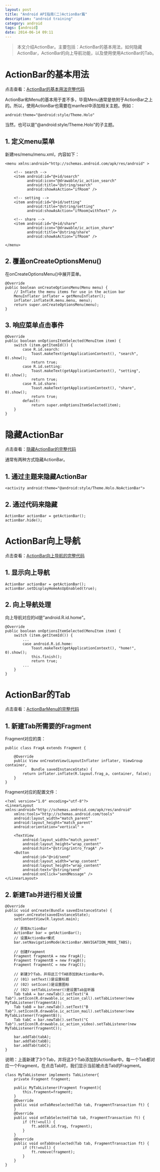 ```yaml
---
layout: post
title: "Android API指南(二)ActionBar篇"
description: "android training"
category: android
tags: [android]
date: 2014-06-14 09:11
---
```



> 本文介绍ActionBar。主要包括：ActionBar的基本用法，如何隐藏ActionBar，ActionBar的向上导航功能，以及使用使用ActionBar的Tab。


<a name="anchor1"></a>
# ActionBar的基本用法

点击查看：[ActionBar的基本用法完整代码](TODO)

ActionBar和Menu的基本用于差不多，毕竟Menu通常是依附于ActionBar之上的。所以，使用ActionBar也需要在manfest中添加相关主题。例如：

    android:theme="@android:style/Theme.Holo"

当然，也可以是"@android:style/Theme.Holo"的子主题。


## 1. 定义menu菜单

新建res/menu/menu.xml，内容如下：

    <menu xmlns:android="http://schemas.android.com/apk/res/android" >

        <!-- search -->
        <item android:id="@+id/search"
              android:icon="@drawable/ic_action_search"
              android:title="@string/search"
              android:showAsAction="ifRoom" />

        <!-- setting -->
        <item android:id="@+id/setting"
              android:title="@string/setting"
              android:showAsAction="ifRoom|withText" />

        <!-- share -->
        <item android:id="@+id/share"
              android:icon="@drawable/ic_action_share"
              android:title="@string/share"
              android:showAsAction="ifRoom" />

    </menu>



## 2. 覆盖onCreateOptionsMenu()

在onCreateOptionsMenu()中展开菜单。


    @Override
    public boolean onCreateOptionsMenu(Menu menu) {
        // Inflate the menu items for use in the action bar
        MenuInflater inflater = getMenuInflater();
        inflater.inflate(R.menu.menu, menu);
        return super.onCreateOptionsMenu(menu);
    }   


## 3. 响应菜单点击事件


    @Override
    public boolean onOptionsItemSelected(MenuItem item) {
        switch (item.getItemId()) {
            case R.id.search:
                Toast.makeText(getApplicationContext(), "search", 0).show();
                return true;
            case R.id.setting:
                Toast.makeText(getApplicationContext(), "setting", 0).show();
                return true;
            case R.id.share:
                Toast.makeText(getApplicationContext(), "share", 0).show();
                return true;
            default:
                return super.onOptionsItemSelected(item);
        }   
    }   




<a name="anchor2"></a>
# 隐藏ActionBar

点击查看：[隐藏ActionBar的完整代码](TODO)

通常有两种方式隐藏ActionBar。

## 1. 通过主题来隐藏ActionBar

    <activity android:theme="@android:style/Theme.Holo.NoActionBar">

## 2. 通过代码来隐藏

    ActionBar actionBar = getActionBar();
    actionBar.hide();




<a name="anchor3"></a>
# ActionBar向上导航

点击查看：[ActionBar向上导航的完整代码](TODO)

## 1. 显示向上导航


    ActionBar actionBar = getActionBar();
    actionBar.setDisplayHomeAsUpEnabled(true);


## 2. 向上导航处理

向上导航对应的id是"android.R.id.home"。

    @Override
    public boolean onOptionsItemSelected(MenuItem item) {
        switch (item.getItemId()) {
            ...
            case android.R.id.home:
                Toast.makeText(getApplicationContext(), "home!", 0).show();
                this.finish();
                return true;
            ...
        }   
    }   






<a name="anchor4"></a>
# ActionBar的Tab

点击查看：[ActionBarMenu的完整代码](TODO)

## 1. 新建Tab所需要的Fragment

Fragment对应的类：

    public class FragA extends Fragment {

        @Override
        public View onCreateView(LayoutInflater inflater, ViewGroup container, 
                Bundle savedInstanceState) {
            return inflater.inflate(R.layout.frag_a, container, false);
        }   
    }

Fragment对应的配置文件：

    <?xml version="1.0" encoding="utf-8"?>
    <LinearLayout xmlns:android="http://schemas.android.com/apk/res/android"
        xmlns:tools="http://schemas.android.com/tools"
        android:layout_width="match_parent"
        android:layout_height="match_parent"
        android:orientation="vertical" >                                                                                                                                                                                                   

        <TextView
            android:layout_width="match_parent"
            android:layout_height="wrap_content"
            android:hint="@string/intro_fragA" />                                                                                                                                                                                           
        <Button
            android:id="@+id/send"
            android:layout_width="wrap_content"
            android:layout_height="wrap_content"
            android:text="@string/send"
            android:onClick="sendMessage" />                                                                                                                                                                                                 
    </LinearLayout>



## 2. 新建Tab并进行相关设置

    @Override
    public void onCreate(Bundle savedInstanceState) {
        super.onCreate(savedInstanceState);
        setContentView(R.layout.main);

        // 获取ActionBar
        ActionBar bar = getActionBar();
        // 设置ActionBar模式
        bar.setNavigationMode(ActionBar.NAVIGATION_MODE_TABS);

        // 创建Fragment
        Fragment fragmentA = new FragA();
        Fragment fragmentB = new FragB();
        Fragment fragmentC = new FragC();

        // 新建3个Tab，并将这三个TAB添加到ActionBar中。
        // (01) setText()是设置标题
        // (02) setIcon()是设置图标
        // (02) setTabListener()是设置Tab监听器
        Tab tabA = bar.newTab().setText("A Tab").setIcon(R.drawable.ic_action_call).setTabListener(new MyTabListener(fragmentA));
        Tab tabB = bar.newTab().setText("B Tab").setIcon(R.drawable.ic_action_mail).setTabListener(new MyTabListener(fragmentB));
        Tab tabC = bar.newTab().setText("C Tab").setIcon(R.drawable.ic_action_video).setTabListener(new MyTabListener(fragmentC));

        bar.addTab(tabA);
        bar.addTab(tabB);
        bar.addTab(tabC);
    }   

说明：上面新建了3个Tab，并将这3个Tab添加到ActionBar中。每一个Tab都对应一个Fragment，在点击Tab时，我们显示当前被点击Tab的Fragment。


    class MyTabListener implements TabListener{
        private Fragment fragment; 

        public MyTabListener(Fragment fragment){ 
            this.fragment=fragment; 
        }   
        @Override 
        public void onTabReselected(Tab tab, FragmentTransaction ft) {
        }   
        @Override 
        public void onTabSelected(Tab tab, FragmentTransaction ft) {
            if (ft!=null) {
                ft.add(R.id.frag, fragment);
            }   
        }   
        @Override
        public void onTabUnselected(Tab tab, FragmentTransaction ft) {
            if (ft!=null) {
                ft.remove(fragment);
            }   
        }   
    }   















